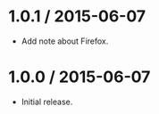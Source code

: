 1.0.1 / 2015-06-07
=================
  * Add note about Firefox.

1.0.0 / 2015-06-07
=================
  * Initial release.
